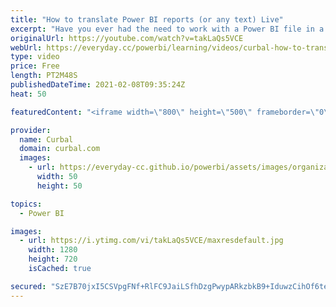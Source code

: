 ```yaml
---
title: "How to translate Power BI reports (or any text) Live"
excerpt: "Have you ever had the need to work with a Power BI file in a different language that those you know? Or travelled somewhere where you couldnt speak the language?  In today's video, I will show you how to translate any text live. No more language barriers :)  Here you can download all the pbix files:"
originalUrl: https://youtube.com/watch?v=takLaQs5VCE
webUrl: https://everyday.cc/powerbi/learning/videos/curbal-how-to-translate-power-bi-reports-or-any-text-live/
type: video
price: Free
length: PT2M48S
publishedDateTime: 2021-02-08T09:35:24Z
heat: 50

featuredContent: "<iframe width=\"800\" height=\"500\" frameborder=\"0\" src=\"https://www.youtube.com/embed/takLaQs5VCE\" allow=\"accelerometer; autoplay; encrypted-media; gyroscope; picture-in-picture\" allowfullscreen></iframe>"

provider:
  name: Curbal
  domain: curbal.com
  images:
    - url: https://everyday-cc.github.io/powerbi/assets/images/organizations/curbal.com-50x50.jpg
      width: 50
      height: 50

topics:
  - Power BI

images:
  - url: https://i.ytimg.com/vi/takLaQs5VCE/maxresdefault.jpg
    width: 1280
    height: 720
    isCached: true

secured: "SzE7B70jxI5CSVpgFNf+RlFC9JaiLSfhDzgPwypARkzbkB9+IduwzCihOf6teBazD5sB6CrVFnc4dQrvyIe+8CaqneKruFlqIKZFkVH4w8vNpatIsocO8sur/2C+OO4rgEuXfV1nFhX+aAuQQkzV0MfJ8soLtpksHzLfrvPIc0saU/JolqsHJ6NhwtwF8Sl5+D07ac43XM+hozeALih2DfZjWroUk7ijzpokeDmz8KdnBgxyESUaIpIz5+r149Ss+xpwOXbEU6I6UoGH9U5LYaQk8IxmUf4GgR8sBCQTYy1e8dTKHNxMy4eet/xPaZ4NdRfr8kDvnmOJ/BnQtBPuZmgNwRcGXi7bYS9rGe2PTAh1LrzaDFDozb0H+OH2Ts79AzyfN/R2nCZdKDsvld+61HPMJHDJPbqSSV29j2bTeXY=;i3YPhNE0jFh1yqPwt+gKYw=="
---
```


